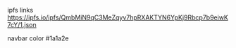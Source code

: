 

ipfs links
https://ipfs.io/ipfs/QmbMiN9qC3MeZqyv7hpRXAKTYN6YpKj9Rbcp7b9eiwK7cY/1.json

navbar color #1a1a2e
